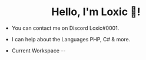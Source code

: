 <h1 align="center">Hello, I'm Loxic 👋!</h1>

- You can contact me on Discord Loxic#0001.

- I can help about the Languages PHP, C# & more.

- Current Workspace --
